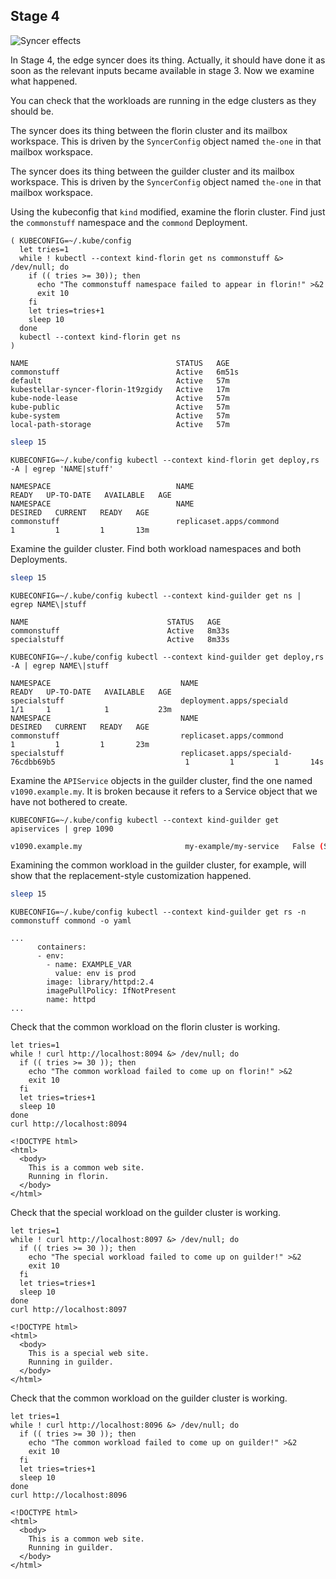 <!--example1-stage-4-start-->
## Stage 4

![Syncer effects](../Edge-PoC-2023q1-Scenario-1-stage-4.svg "Stage 4 summary")

In Stage 4, the edge syncer does its thing.  Actually, it should have
done it as soon as the relevant inputs became available in stage 3.
Now we examine what happened.

You can check that the workloads are running in the edge clusters as
they should be.

The syncer does its thing between the florin cluster and its mailbox
workspace.  This is driven by the `SyncerConfig` object named
`the-one` in that mailbox workspace.

The syncer does its thing between the guilder cluster and its mailbox
workspace.  This is driven by the `SyncerConfig` object named
`the-one` in that mailbox workspace.

Using the kubeconfig that `kind` modified, examine the florin cluster.
Find just the `commonstuff` namespace and the `commond` Deployment.

```shell
( KUBECONFIG=~/.kube/config
  let tries=1
  while ! kubectl --context kind-florin get ns commonstuff &> /dev/null; do
    if (( tries >= 30)); then
      echo "The commonstuff namespace failed to appear in florin!" >&2
      exit 10
    fi
    let tries=tries+1
    sleep 10
  done
  kubectl --context kind-florin get ns
)
```
``` { .bash .no-copy }
NAME                                 STATUS   AGE
commonstuff                          Active   6m51s
default                              Active   57m
kubestellar-syncer-florin-1t9zgidy   Active   17m
kube-node-lease                      Active   57m
kube-public                          Active   57m
kube-system                          Active   57m
local-path-storage                   Active   57m
```

``` {.bash .hide-me}
sleep 15
```

```shell
KUBECONFIG=~/.kube/config kubectl --context kind-florin get deploy,rs -A | egrep 'NAME|stuff'
```
``` { .bash .no-copy }
NAMESPACE                            NAME                                                 READY   UP-TO-DATE   AVAILABLE   AGE
NAMESPACE                            NAME                                                            DESIRED   CURRENT   READY   AGE
commonstuff                          replicaset.apps/commond                                         1         1         1       13m
```

Examine the guilder cluster.  Find both workload namespaces and both
Deployments.

``` {.bash .hide-me}
sleep 15
```

```shell
KUBECONFIG=~/.kube/config kubectl --context kind-guilder get ns | egrep NAME\|stuff
```
``` { .bash .no-copy }
NAME                               STATUS   AGE
commonstuff                        Active   8m33s
specialstuff                       Active   8m33s
```

```shell
KUBECONFIG=~/.kube/config kubectl --context kind-guilder get deploy,rs -A | egrep NAME\|stuff
```
``` { .bash .no-copy }
NAMESPACE                             NAME                                                  READY   UP-TO-DATE   AVAILABLE   AGE
specialstuff                          deployment.apps/speciald                              1/1     1            1           23m
NAMESPACE                             NAME                                                            DESIRED   CURRENT   READY   AGE
commonstuff                           replicaset.apps/commond                                         1         1         1       23m
specialstuff                          replicaset.apps/speciald-76cdbb69b5                             1         1         1       14s
```

Examine the `APIService` objects in the guilder cluster, find the one
named `v1090.example.my`. It is broken because it refers to a Service
object that we have not bothered to create.

```shell
KUBECONFIG=~/.kube/config kubectl --context kind-guilder get apiservices | grep 1090
```
``` {.bash .no-copy }
v1090.example.my                       my-example/my-service   False (ServiceNotFound)   2m39s
```

Examining the common workload in the guilder cluster, for example,
will show that the replacement-style customization happened.

``` {.bash .hide-me}
sleep 15
```

```shell
KUBECONFIG=~/.kube/config kubectl --context kind-guilder get rs -n commonstuff commond -o yaml
```
``` { .bash .no-copy }
...
      containers:
      - env:
        - name: EXAMPLE_VAR
          value: env is prod
        image: library/httpd:2.4
        imagePullPolicy: IfNotPresent
        name: httpd
...
```

Check that the common workload on the florin cluster is working.

```shell
let tries=1
while ! curl http://localhost:8094 &> /dev/null; do
  if (( tries >= 30 )); then
    echo "The common workload failed to come up on florin!" >&2
    exit 10
  fi
  let tries=tries+1
  sleep 10
done
curl http://localhost:8094
```
``` { .bash .no-copy }
<!DOCTYPE html>
<html>
  <body>
    This is a common web site.
    Running in florin.
  </body>
</html>
```

Check that the special workload on the guilder cluster is working.
```shell
let tries=1
while ! curl http://localhost:8097 &> /dev/null; do
  if (( tries >= 30 )); then
    echo "The special workload failed to come up on guilder!" >&2
    exit 10
  fi
  let tries=tries+1
  sleep 10
done
curl http://localhost:8097
```
``` { .bash .no-copy }
<!DOCTYPE html>
<html>
  <body>
    This is a special web site.
    Running in guilder.
  </body>
</html>
```

Check that the common workload on the guilder cluster is working.

```shell
let tries=1
while ! curl http://localhost:8096 &> /dev/null; do
  if (( tries >= 30 )); then
    echo "The common workload failed to come up on guilder!" >&2
    exit 10
  fi
  let tries=tries+1
  sleep 10
done
curl http://localhost:8096
```
``` { .bash .no-copy }
<!DOCTYPE html>
<html>
  <body>
    This is a common web site.
    Running in guilder.
  </body>
</html>
```
<!--example1-stage-4-stop-->
